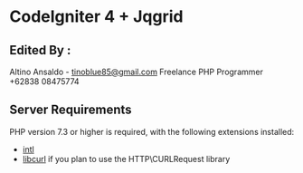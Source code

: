 # CodeIgniter 4 + Jqgrid

## Edited By : 
   Altino Ansaldo - tinoblue85@gmail.com
   Freelance PHP Programmer +62838 08475774



## Server Requirements

PHP version 7.3 or higher is required, with the following extensions installed:

- [intl](http://php.net/manual/en/intl.requirements.php)
- [libcurl](http://php.net/manual/en/curl.requirements.php) if you plan to use the HTTP\CURLRequest library

